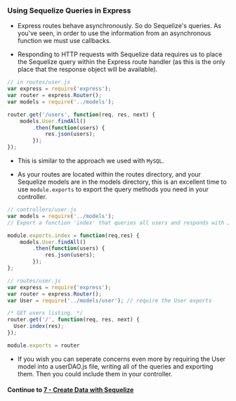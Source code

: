 ### Using Sequelize Queries in Express
* Express routes behave asynchronously. So do Sequelize's queries. As you've seen, in order to use the information from an asynchronous function we must use callbacks. 
  
* Responding to HTTP requests with Sequelize data requires us to place the Sequelize query within the Express route handler (as this is the only place that the response object will be available).
  
```javascript
// in routes/user.js
var express = require('express');
var router = express.Router();
var models = require('../models');

router.get('/users', function(req, res, next) {
  	models.User.findAll()
		.then(function(users) {
			res.json(users);
		});
});
```
  
* This is similar to the approach we used with `MySQL`.
  
* As your routes are located within the routes directory, and your Sequelize models are in the models directory, this is an excellent time to use `module.exports` to export the query methods you need in your controller.
  
```javascript
// controllers/user.js
var models = require('../models');
// Export a function 'index' that queries all users and responds with JSON

module.exports.index = function(req,res) {
	models.User.findAll()
		.then(function(users) {
			res.json(users);
		});
};
```
  
```javascript
// routes/user.js
var express = require('express');
var router = express.Router();
var User = require('../models/user'); // require the User exports

/* GET users listing. */
router.get('/', function(req, res, next) {
  User.index(res);
});

module.exports = router
```
  
* If you wish you can seperate concerns even more by requiring the User model into a userDAO.js file, writing all of the queries and exporting them. Then you could include them in your controller.
  
#### Continue to [7 - Create Data with Sequelize](7_CreateData.md)
